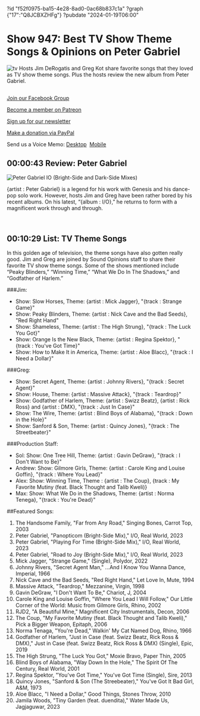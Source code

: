 ?id "f52f0975-ba15-4e28-8ad0-0ac68b837c1a"
?graph {"17":"Q8JCBXZHFg"}
?pubdate "2024-01-19T06:00"
# Show 947: Best TV Show Theme Songs & Opinions on Peter Gabriel
![tv](https://static.soundopinions.org/images/2024/tv.png)
Hosts Jim DeRogatis and Greg Kot share favorite songs that they loved as TV show theme songs. Plus the hosts review the new album from Peter Gabriel.

## 

[Join our Facebook Group](https://bit.ly/3sivr9T)

[Become a member on Patreon](https://bit.ly/3slWZvc)

[Sign up for our newsletter](https://bit.ly/3eEvRnG)

[Make a donation via PayPal](https://bit.ly/3dmt9lU)

Send us a Voice Memo: [Desktop](bit.ly/2RyD5Ah)  [Mobile](sayhi.chat/soundops)



## 00:00:43 Review: Peter Gabriel

![Peter Gabriel IO (Bright-Side and Dark-Side Mixes)](https://static.soundopinions.org/assets/947/1712.jpg)

{artist : Peter Gabriel} is a legend for his work with Genesis and his dance-pop solo work. However, hosts Jim and Greg have been rather bored by his recent albums. On his latest, “{album : I/O},” he returns to form with a magnificent work through and through. 

 
## 00:10:29 List: TV Theme Songs

In this golden age of television, the theme songs have also gotten really good. Jim and Greg are joined by Sound Opinions staff to share their favorite TV show theme songs. Some of the shows mentioned include “Peaky Blinders,” “Winning Time,” “What We Do In The Shadows,” and “Godfather of Harlem.”

###Jim:

- Show: Slow Horses, Theme: {artist : Mick Jagger}, "{track : Strange Game}"
- Show: Peaky Blinders, Theme: {artist : Nick Cave and the Bad Seeds}, "Red Right Hand"
- Show: Shameless, Theme: {artist : The High Strung}, "{track : The Luck You Got}"
- Show: Orange Is the New Black, Theme: {artist : Regina Spektor}, "{track : You've Got Time}"
- Show: How to Make It in America, Theme: {artist : Aloe Blacc}, "{track : I Need a Dollar}"

###Greg:

- Show: Secret Agent, Theme: {artist : Johnny Rivers}, "{track : Secret Agent}"
- Show: House, Theme: {artist : Massive Attack}, "{track : Teardrop}"
- Show: Godfather of Harlem, Theme: {artist : Swizz Beatz}, {artist : Rick Ross} and {artist : DMX}, "{track : Just In Case}"
- Show: The Wire, Theme: {artist : Blind Boys of Alabama}, "{track : Down in the Hole}"
- Show: Sanford & Son, Theme: {artist : Quincy Jones}, "{track : The Streetbeater}"

###Production Staff:

- Sol: Show: One Tree Hill, Theme: {artist : Gavin DeGraw}, "{track : I Don't Want to Be}"
- Andrew: Show: Gilmore Girls, Theme: {artist : Carole King and Louise Goffin}, "{track : Where You Lead}"
- Alex: Show: Winning Time, Theme : {artist : The Coup}, {track : My Favorite Mutiny (feat. Black Thought and Talib Kweli)}
- Max: Show: What We Do in the Shadows, Theme: {artist : Norma Tenega}, "{track : You're Dead}"

##Featured Songs:

1. The Handsome Family, "Far from Any Road," Singing Bones, Carrot Top, 2003
1. Peter Gabriel, "Panopticom (Bright-Side Mix)," I/O, Real World, 2023
1. Peter Gabriel, "Playing For Time (Bright-Side Mix)," I/O, Real World, 2023
1. Peter Gabriel, "Road to Joy (Bright-Side Mix)," I/O, Real World, 2023
1. Mick Jagger, "Strange Game," (Single), Polydor, 2022
1. Johnny Rivers, "Secret Agent Man," ...And I Know You Wanna Dance, Imperial, 1966
1. Nick Cave and the Bad Seeds, "Red Right Hand," Let Love In, Mute, 1994
1. Massive Attack, "Teardrop," Mezzanine, Virgin, 1998
1. Gavin DeGraw, "I Don't Want To Be," Chariot, J, 2004
1. Carole King and Louise Goffin, "Where You Lead I Will Follow," Our Little Corner of the World: Music from Gilmore Girls, Rhino, 2002
1. RJD2, "A Beautiful Mine," Magnificent City Instrumentals, Decon, 2006
1. The Coup, "My Favorite Mutiny (feat. Black Thought and Talib Kweli)," Pick a Bigger Weapon, Epitaph, 2006
1. Norma Tenaga, "You're Dead," Walkin' My Cat Named Dog, Rhino, 1966
1. Godfather of Harlem, "Just in Case (feat. Swizz Beatz, Rick Ross & DMX)," Just in Case (feat. Swizz Beatz, Rick Ross & DMX) (Single), Epic, 2019
1. The High Strung, "The Luck You Got," Moxie Bravo, Paper Thin, 2005
1. Blind Boys of Alabama, "Way Down In the Hole," The Spirit Of The Century, Real World, 2001
1. Regina Spektor, "You've Got Time," You've Got Time (Single), Sire, 2013
1. Quincy Jones, "Sanford & Son (The Streebeater)," You've Got It Bad Girl, A&M, 1973
1. Aloe Blacc, "I Need a Dollar," Good Things, Stones Throw, 2010
1. Jamila Woods, "Tiny Garden (feat. duendita)," Water Made Us, Jagjaguwar, 2023